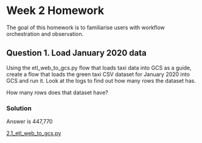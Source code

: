 # Week 2 Homework
The goal of this homework is to familiarise users with workflow orchestration and observation.

## Question 1. Load January 2020 data

Using the etl_web_to_gcs.py flow that loads taxi data into GCS as a guide, create a flow that loads the green taxi CSV dataset for January 2020 into GCS and run it. Look at the logs to find out how many rows the dataset has.

How many rows does that dataset have?

### Solution

Answer is 447,770

[2.1_etl_web_to_gcs.py](https://github.com/daurensd/zoomcamp/blob/main/week_2_workflow_orchestration/2.1_etl_web_to_gcs.py)


